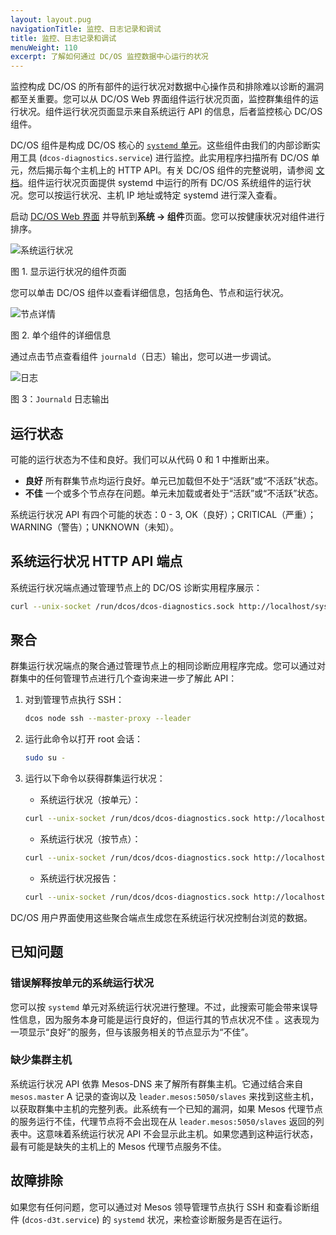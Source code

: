 ```yaml
---
layout: layout.pug
navigationTitle: 监控、日志记录和调试
title: 监控、日志记录和调试
menuWeight: 110
excerpt: 了解如何通过 DC/OS 监控数据中心运行的状况
---
```



监控构成 DC/OS 的所有部件的运行状况对数据中心操作员和排除难以诊断的漏洞都至关重要。您可以从 DC/OS Web 界面组件运行状况页面，监控群集组件的运行状况。组件运行状况页面显示来自系统运行 API 的信息，后者监控核心 DC/OS 组件。

DC/OS 组件是构成 DC/OS 核心的 [`systemd` 单元](https://www.freedesktop.org/wiki/Software/systemd/)。这些组件由我们的内部诊断实用工具 (`dcos-diagnostics.service`) 进行监控。此实用程序扫描所有 DC/OS 单元，然后揭示每个主机上的 HTTP API。有关 DC/OS 组件的完整说明，请参阅 [文档](/cn/1.11/overview/architecture/components/)。组件运行状况页面提供 systemd 中运行的所有 DC/OS 系统组件的运行状况。您可以按运行状况、主机 IP 地址或特定 systemd 进行深入查看。

启动 [DC/OS Web 界面](/cn/1.11/gui/) 并导航到**系统 -> 组件**页面。您可以按健康状况对组件进行排序。

   ![系统运行状况](/cn/1.11/img/component-system-view.png)
   
   图 1. 显示运行状况的组件页面

您可以单击 DC/OS 组件以查看详细信息，包括角色、节点和运行状况。

   ![节点详情](/cn/1.11/img/component-node-detail.png)

   图 2. 单个组件的详细信息

通过点击节点查看组件 `journald`（日志）输出，您可以进一步调试。

![日志](/cn/1.11/img/component-node-output.png)

图 3：`Journald` 日志输出

## 运行状态

可能的运行状态为不佳和良好。我们可以从代码 0 和 1 中推断出来。

* **良好** 所有群集节点均运行良好。单元已加载但不处于“活跃”或“不活跃”状态。
* **不佳** 一个或多个节点存在问题。单元未加载或者处于“活跃”或“不活跃”状态。


系统运行状况 API 有四个可能的状态：0 - 3, OK（良好）；CRITICAL（严重）； WARNING（警告）；UNKNOWN（未知）。

## 系统运行状况 HTTP API 端点

系统运行状况端点通过管理节点上的 DC/OS 诊断实用程序展示：

   ```bash
   curl --unix-socket /run/dcos/dcos-diagnostics.sock http://localhost/system/health/v1
   ```

## 聚合

群集运行状况端点的聚合通过管理节点上的相同诊断应用程序完成。您可以通过对群集中的任何管理节点进行几个查询来进一步了解此 API：


1. 对到管理节点执行 SSH：

   ```bash
   dcos node ssh --master-proxy --leader
   ```
1. 运行此命令以打开 root 会话：

    ```bash
    sudo su -
    ```
1. 运行以下命令以获得群集运行状况：


   - 系统运行状况（按单元）：

    ```bash
    curl --unix-socket /run/dcos/dcos-diagnostics.sock http://localhost/system/health/v1/units
    ```
   - 系统运行状况（按节点）：

    ```bash
    curl --unix-socket /run/dcos/dcos-diagnostics.sock http://localhost/system/health/v1/nodes
    ```
   - 系统运行状况报告：

    ```bash
    curl --unix-socket /run/dcos/dcos-diagnostics.sock http://localhost/system/health/v1/report
    ```

DC/OS 用户界面使用这些聚合端点生成您在系统运行状况控制台浏览的数据。

## 已知问题

### 错误解释按单元的系统运行状况

您可以按 `systemd` 单元对系统运行状况进行整理。不过，此搜索可能会带来误导性信息，因为服务本身可能是运行良好的，但运行其的节点状况不佳 。这表现为一项显示“良好”的服务，但与该服务相关的节点显示为“不佳”。

### 缺少集群主机

系统运行状况 API 依靠 Mesos-DNS 来了解所有群集主机。它通过结合来自 `mesos.master` A 记录的查询以及 `leader.mesos:5050/slaves` 来找到这些主机，以获取群集中主机的完整列表。此系统有一个已知的漏洞，如果 Mesos 代理节点的服务运行不佳，代理节点将不会出现在从 `leader.mesos:5050/slaves` 返回的列表中。这意味着系统运行状况 API 不会显示此主机。如果您遇到这种运行状态，最有可能是缺失的主机上的 Mesos 代理节点服务不佳。


## 故障排除

如果您有任何问题，您可以通过对 Mesos 领导管理节点执行 SSH 和查看诊断组件 (`dcos-d3t.service`) 的 `systemd` 状况，来检查诊断服务是否在运行。

 [4]: https://www.freedesktop.org/wiki/Software/systemd/
 [5]: http://erlang.org/doc/man/epmd.html
 [6]: /1.11/security/
 [7]: /1.11/networking/load-balancing-vips/
 [8]: /1.11/overview/concepts/#private-agent-node
 [9]: /1.11/overview/concepts/#public-agent-node
 [10]: http://mesos.apache.org/documentation/latest/persistent-volume/
